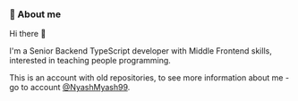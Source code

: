 ### 🧑 About me
Hi there 👋

I'm a Senior Backend TypeScript developer with Middle Frontend skills, interested in teaching people programming.

This is an account with old repositories, to see more information about me - go to account [@NyashMyash99](https://github.com/NyashMyash99).

